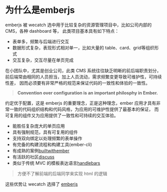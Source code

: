 # 为什么是emberjs

emberjs 被 wecatch 选中用于比较复杂的资源管理项目中，比如公司内部的CMS，各种 dashboard 等，
此类项目基本具有如下特点：

- 表单多，频繁与后端进行交互
- 数据形式复杂，表现形式相对单一，比如大量的 table、card、grid等组织形式
- 交互复杂，交互尽量在单页完成

在小团队中，尤其是创业公司，此类 CMS 系统往往缺乏明晰的前后端职责划分，
前后端常由相同的人员担当，加上人员流动，需求频繁变更导致可维护性，可持续性差，
因而必须要有非常严格的规范来保证代码的一致性和体验的一致性。

>**Convention over configuration is an important philosphy in Ember.**

约定优于配置，这是 emberjs 的重要理念，正是这种理念，ember 应用才具有非常一致的代码组织结构和代码风格，为应用的可维护性提供了最基本的保证，
而可复用的组件又为应用提供了一致性和可持续的交互体验。

- 能胜任复杂庞大的单页应用
- 具有强制规范，具有可复用的组件
- 支持双向绑定以处理频繁的表单操作
- 有完备的构建流程和构建工具(ember-cli)
- 有成熟的案例[builtwithember](http://builtwithember.io/)
- 有活跃的社区[discuss](http://discuss.emberjs.com/)
- 类似于传统 MVC 的模板表达语言[handlebars](http://handlebarsjs.com/)
> 方便不了解前端的后端同学来实现 html 的逻辑

这些优势让 wecatch 选择了 [emberjs](http://emberjs.com/)
